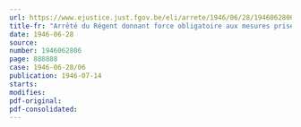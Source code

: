 ```yaml
---
url: https://www.ejustice.just.fgov.be/eli/arrete/1946/06/28/1946062806/justel
title-fr: "Arrêté du Régent donnant force obligatoire aux mesures prises pendant l'occupation, sous forme d'arrêtés de grâce, par le secrétaire général du Ministère des Finances et par ceux qui ont exerce ses fonctions"
date: 1946-06-28
source:
number: 1946062806
page: 888888
case: 1946-06-28/06
publication: 1946-07-14
starts:
modifies:
pdf-original:
pdf-consolidated:
---
```


